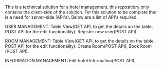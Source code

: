This is a technical solution for a hotel management, this repositiory only contains the client-side of the solution. For this solution to be complete ther is a need for server-side (API's). Below are a list of API's required.

USER MANAGEMENT: 
Table View(GET API, to get the details on the table. POST API for the edit functionality). 
Register new user(POST API).

ROOM MANAGEMENT: 
Table View(GET API, to get the details on the table. POST API for the edit functionality). 
Create Room(POST API), Book Room (POST API).

INFORMATION MANAGEMENT: 
Edit hotel Information(POST API), 
